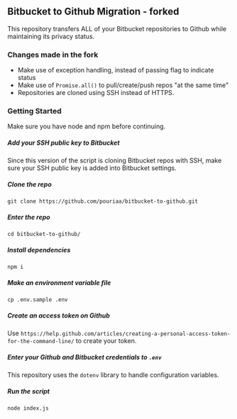 ## Bitbucket to Github Migration - forked

This repository transfers ALL of your Bitbucket repositories to Github while maintaining its privacy status.

### Changes made in the fork

* Make use of exception handling, instead of passing flag to indicate status
* Make use of `Promise.all()` to pull/create/push repos "at the same time"
* Repositories are cloned using SSH instead of HTTPS.


### Getting Started

Make sure you have node and npm before continuing.

##### Add your SSH public key to Bitbucket

Since this version of the script is cloning Bitbucket repos with SSH, make sure your SSH public key is added into Bitbucket settings.

##### Clone the repo

`git clone https://github.com/pouriaa/bitbucket-to-github.git`

##### Enter the repo

`cd bitbucket-to-github/`

##### Install dependencies

`npm i`

##### Make an environment variable file

`cp .env.sample .env`

##### Create an access token on Github

Use `https://help.github.com/articles/creating-a-personal-access-token-for-the-command-line/` to create your token.

##### Enter your Github and Bitbucket credentials to `.env`

This repository uses the `dotenv` library to handle configuration variables.

##### Run the script

`node index.js`

